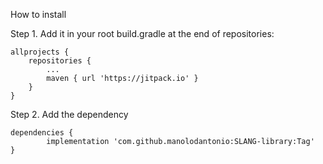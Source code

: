 
How to install

Step 1. 
Add it in your root build.gradle at the end of repositories:

	allprojects {
		repositories {
			...
			maven { url 'https://jitpack.io' }
		}
	}

Step 2. 
Add the dependency

	dependencies {
	        implementation 'com.github.manolodantonio:SLANG-library:Tag'
	}

